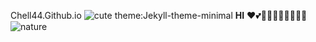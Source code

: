 Chell44.Github.io
![cute](https://www.pixelstalk.net/cute-kawaii-wallpapers-for-mobile/)
theme:Jekyll-theme-minimal
**HI**
❤💕💖💖💖💖💖💖💖💖
![nature](https://www.trendhunter.com/trends/nature-painting.jpg)
